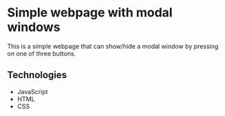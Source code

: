 # Simple webpage with modal windows

This is a simple webpage that can show/hide a modal window by pressing on one of three buttons. 

## Technologies 
- JavaScript
- HTML
- CSS 

